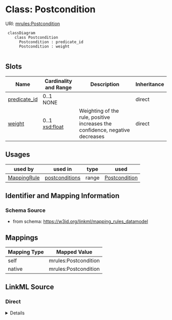 # Class: Postcondition



URI: [mrules:Postcondition](https://w3id.org/linkml/mapping_rules_datamodel/Postcondition)


```{mermaid}
 classDiagram
    class Postcondition
      Postcondition : predicate_id
      Postcondition : weight
      
```



<!-- no inheritance hierarchy -->


## Slots

| Name | Cardinality and Range | Description | Inheritance |
| ---  | --- | --- | --- |
| [predicate_id](predicate_id.md) | 0..1 <br/> NONE |  | direct |
| [weight](weight.md) | 0..1 <br/> [xsd:float](http://www.w3.org/2001/XMLSchema#float) | Weighting of the rule, positive increases the confidence, negative decreases | direct |



## Usages

| used by | used in | type | used |
| ---  | --- | --- | --- |
| [MappingRule](MappingRule.md) | [postconditions](postconditions.md) | range | [Postcondition](Postcondition.md) |






## Identifier and Mapping Information







### Schema Source


* from schema: https://w3id.org/linkml/mapping_rules_datamodel





## Mappings

| Mapping Type | Mapped Value |
| ---  | ---  |
| self | mrules:Postcondition |
| native | mrules:Postcondition |


## LinkML Source

<!-- TODO: investigate https://stackoverflow.com/questions/37606292/how-to-create-tabbed-code-blocks-in-mkdocs-or-sphinx -->

### Direct

<details>
```yaml
name: Postcondition
from_schema: https://w3id.org/linkml/mapping_rules_datamodel
rank: 1000
attributes:
  predicate_id:
    name: predicate_id
    comments:
    - if the rule is invertible, then the predicate is inverted, e.g. skos broad becomes
      narrow
    from_schema: https://w3id.org/linkml/mapping_rules_datamodel
    rank: 1000
  weight:
    name: weight
    description: Weighting of the rule, positive increases the confidence, negative
      decreases
    from_schema: https://w3id.org/linkml/mapping_rules_datamodel
    see_also:
    - https://en.wikipedia.org/wiki/Logit
    - https://upload.wikimedia.org/wikipedia/commons/5/57/Logit.png
    rank: 1000
    range: float

```
</details>

### Induced

<details>
```yaml
name: Postcondition
from_schema: https://w3id.org/linkml/mapping_rules_datamodel
rank: 1000
attributes:
  predicate_id:
    name: predicate_id
    comments:
    - if the rule is invertible, then the predicate is inverted, e.g. skos broad becomes
      narrow
    from_schema: https://w3id.org/linkml/mapping_rules_datamodel
    rank: 1000
    alias: predicate_id
    owner: Postcondition
    domain_of:
    - Postcondition
    range: string
  weight:
    name: weight
    description: Weighting of the rule, positive increases the confidence, negative
      decreases
    from_schema: https://w3id.org/linkml/mapping_rules_datamodel
    see_also:
    - https://en.wikipedia.org/wiki/Logit
    - https://upload.wikimedia.org/wikipedia/commons/5/57/Logit.png
    rank: 1000
    alias: weight
    owner: Postcondition
    domain_of:
    - Postcondition
    range: float

```
</details>